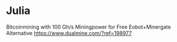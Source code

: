 # Julia
Bitcoinmining with 100 Gh/s Miningpower for Free Eobot+Minergate Alternative https://www.dualmine.com/?ref=198977
